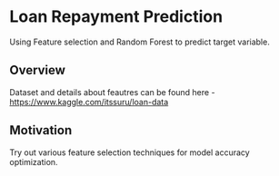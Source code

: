 # Loan Repayment Prediction
Using Feature selection and Random Forest to predict target variable.

## Overview ##

Dataset and details about feautres can be found here - https://www.kaggle.com/itssuru/loan-data



## Motivation ##

Try out various feature selection techniques for model  accuracy optimization.